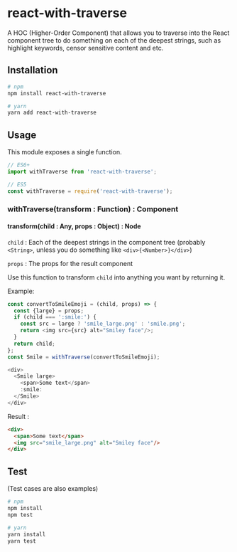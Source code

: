 # react-with-traverse
A HOC (Higher-Order Component) that allows you to traverse into the React component tree to do something on each of the deepest strings, such as highlight keywords, censor sensitive content and etc.
## Installation
```bash
# npm
npm install react-with-traverse

# yarn
yarn add react-with-traverse
```
## Usage
This module exposes a single function.
```javascript
// ES6+
import withTraverse from 'react-with-traverse';

// ES5
const withTraverse = require('react-with-traverse');
```
### withTraverse(transform : Function) : Component
#### transform(child : Any, props : Object) : Node

`child` : Each of the deepest strings in the component tree (probably `<String>`, unless you do something like `<div>{<Number>}</div>`)

`props` : The props for the result component

Use this function to transform `child` into anything you want by returning it.

Example:
```javascript
const convertToSmileEmoji = (child, props) => {
  const {large} = props;
  if (child === ':smile:') {
    const src = large ? 'smile_large.png' : 'smile.png';
    return <img src={src} alt="Smiley face"/>;
  }
  return child;
};
const Smile = withTraverse(convertToSmileEmoji);

<div>
  <Smile large>
    <span>Some text</span>
    :smile:
  </Smile>
</div>
```
Result :
```html
<div>
  <span>Some text</span>
  <img src="smile_large.png" alt="Smiley face"/>
</div>
```
## Test
(Test cases are also examples)
```bash
# npm
npm install
npm test

# yarn
yarn install
yarn test
